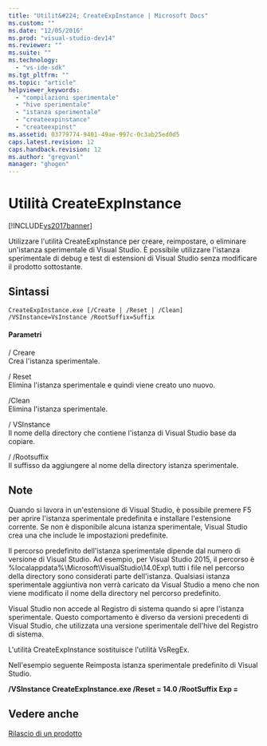 ```yaml
---
title: "Utilit&#224; CreateExpInstance | Microsoft Docs"
ms.custom: ""
ms.date: "12/05/2016"
ms.prod: "visual-studio-dev14"
ms.reviewer: ""
ms.suite: ""
ms.technology: 
  - "vs-ide-sdk"
ms.tgt_pltfrm: ""
ms.topic: "article"
helpviewer_keywords: 
  - "compilazioni sperimentale"
  - "hive sperimentale"
  - "istanza sperimentale"
  - "createexpinstance"
  - "createexpinst"
ms.assetid: 03779774-9401-49ae-997c-0c3ab25ed0d5
caps.latest.revision: 12
caps.handback.revision: 12
ms.author: "gregvanl"
manager: "ghogen"
---
```

# Utilit&#224; CreateExpInstance
[!INCLUDE[vs2017banner](../../code-quality/includes/vs2017banner.md)]

Utilizzare l'utilità CreateExpInstance per creare, reimpostare, o eliminare un'istanza sperimentale di Visual Studio. È possibile utilizzare l'istanza sperimentale di debug e test di estensioni di Visual Studio senza modificare il prodotto sottostante.  
  
## Sintassi  
  
```  
CreateExpInstance.exe [/Create | /Reset | /Clean] /VSInstance=VsInstance /RootSuffix=Suffix  
```  
  
#### Parametri  
 \/ Creare  
 Crea l'istanza sperimentale.  
  
 \/ Reset  
 Elimina l'istanza sperimentale e quindi viene creato uno nuovo.  
  
 \/Clean  
 Elimina l'istanza sperimentale.  
  
 \/ VSInstance  
 Il nome della directory che contiene l'istanza di Visual Studio base da copiare.  
  
 \/ \/Rootsuffix  
 Il suffisso da aggiungere al nome della directory istanza sperimentale.  
  
## Note  
 Quando si lavora in un'estensione di Visual Studio, è possibile premere F5 per aprire l'istanza sperimentale predefinita e installare l'estensione corrente. Se non è disponibile alcuna istanza sperimentale, Visual Studio crea una che include le impostazioni predefinite.  
  
 Il percorso predefinito dell'istanza sperimentale dipende dal numero di versione di Visual Studio. Ad esempio, per Visual Studio 2015, il percorso è %localappdata%\\Microsoft\\VisualStudio\\14.0Exp\\ tutti i file nel percorso della directory sono considerati parte dell'istanza. Qualsiasi istanza sperimentale aggiuntiva non verrà caricato da Visual Studio a meno che non viene modificato il nome della directory nel percorso predefinito.  
  
 Visual Studio non accede al Registro di sistema quando si apre l'istanza sperimentale. Questo comportamento è diverso da versioni precedenti di Visual Studio, che utilizzata una versione sperimentale dell'hive del Registro di sistema.  
  
 L'utilità CreateExpInstance sostituisce l'utilità VsRegEx.  
  
 Nell'esempio seguente Reimposta istanza sperimentale predefinito di Visual Studio.  
  
 **\/VSInstance CreateExpInstance.exe \/Reset \= 14.0 \/RootSuffix Exp \=**  
  
## Vedere anche  
 [Rilascio di un prodotto](../../misc/releasing-a-visual-studio-integration-product.md)
